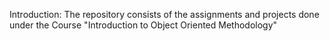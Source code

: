 Introduction:
The repository consists of the assignments and projects done under the Course "Introduction to Object Oriented Methodology"
